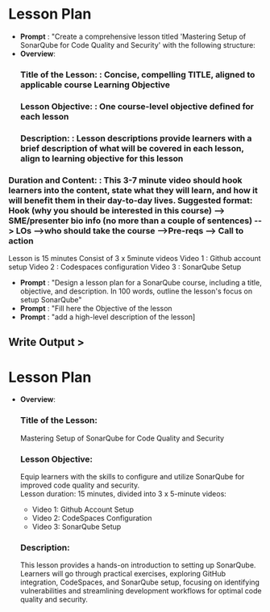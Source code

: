 # Lesson Plan
- **Prompt** : "Create a comprehensive lesson titled 'Mastering Setup of SonarQube for Code Quality and Security' with the following structure:
- **Overview**: 
  ### **Title of the Lesson:**  : Concise, compelling TITLE, aligned to applicable course Learning Objective
  ### **Lesson Objective:**  : One course-level objective defined  for each lesson
  ### **Description:**  : Lesson descriptions provide learners with a brief description of what will be covered in each lesson, align to learning objective for this lesson
### **Duration and Content:**  : This 3-7 minute video should hook learners into the content, state what they will learn, and how it will benefit them in their day-to-day lives. Suggested format:  Hook (why you should be interested in this course) --> SME/presenter bio info (no more than a couple of sentences)  --> LOs -->who should take the course -->Pre-reqs  --> Call to action
  Lesson is 15 minutes
  Consist of 3 x 5minute videos 
  Video 1 : Github account setup
  Video 2 : Codespaces configuration
  Video 3 : SonarQube Setup

- **Prompt** : "Design a lesson plan for a SonarQube course, including a title, objective, and description. In 100 words, outline the lesson's focus on setup SonarQube"
- **Prompt** : "Fill here the Objective of the lesson
- **Prompt** : "add a high-level description of the lesson]

## Write Output >

# Lesson Plan

- **Overview**:  
  ### **Title of the Lesson:**  
  Mastering Setup of SonarQube for Code Quality and Security  

  ### **Lesson Objective:**  
  Equip learners with the skills to configure and utilize SonarQube for improved code quality and security.  
  Lesson duration: 15 minutes, divided into 3 x 5-minute videos:  
  - Video 1: Github Account Setup  
  - Video 2: CodeSpaces Configuration  
  - Video 3: SonarQube Setup  

  ### **Description:**  
  This lesson provides a hands-on introduction to setting up SonarQube. Learners will go through practical exercises, exploring GitHub integration, CodeSpaces, and SonarQube setup, focusing on identifying vulnerabilities and streamlining development workflows for optimal code quality and security.
